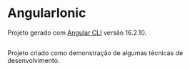 # AngularIonic

Projeto gerado com  [Angular CLI](https://github.com/angular/angular-cli) versão 16.2.10.


## 
Projeto criado como demonstração de algumas técnicas de desenvolvimento.


